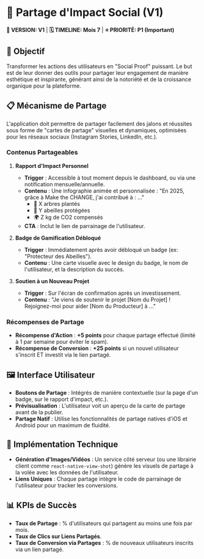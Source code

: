 # 🎯 Partage d'Impact Social (V1)

**📍 VERSION: V1** | **🗓️ TIMELINE: Mois 7** | **⭐️ PRIORITÉ: P1 (Important)**

## 🎯 Objectif

Transformer les actions des utilisateurs en "Social Proof" puissant. Le but est de leur donner des outils pour partager leur engagement de manière esthétique et inspirante, générant ainsi de la notoriété et de la croissance organique pour la plateforme.

## 📋 Mécanisme de Partage

L'application doit permettre de partager facilement des jalons et réussites sous forme de "cartes de partage" visuelles et dynamiques, optimisées pour les réseaux sociaux (Instagram Stories, LinkedIn, etc.).

### Contenus Partageables

1.  **Rapport d'Impact Personnel**
    - **Trigger** : Accessible à tout moment depuis le dashboard, ou via une notification mensuelle/annuelle.
    - **Contenu** : Une infographie animée et personnalisée : "En 2025, grâce à Make the CHANGE, j'ai contribué à : ..."
        - 🌳 X arbres plantés
        - 🐝 Y abeilles protégées
        - 🌍 Z kg de CO2 compensés
    - **CTA** : Inclut le lien de parrainage de l'utilisateur.

2.  **Badge de Gamification Débloqué**
    - **Trigger** : Immédiatement après avoir débloqué un badge (ex: "Protecteur des Abeilles").
    - **Contenu** : Une carte visuelle avec le design du badge, le nom de l'utilisateur, et la description du succès.

3.  **Soutien à un Nouveau Projet**
    - **Trigger** : Sur l'écran de confirmation après un investissement.
    - **Contenu** : "Je viens de soutenir le projet [Nom du Projet] ! Rejoignez-moi pour aider [Nom du Producteur] à ..."

### Récompenses de Partage

- **Récompense d'Action** : **+5 points** pour chaque partage effectué (limité à 1 par semaine pour éviter le spam).
- **Récompense de Conversion** : **+25 points** si un nouvel utilisateur s'inscrit ET investit via le lien partagé.

## 🖼️ Interface Utilisateur

- **Boutons de Partage** : Intégrés de manière contextuelle (sur la page d'un badge, sur le rapport d'impact, etc.).
- **Prévisualisation** : L'utilisateur voit un aperçu de la carte de partage avant de la publier.
- **Partage Natif** : Utilise les fonctionnalités de partage natives d'iOS et Android pour un maximum de fluidité.

## 🔧 Implémentation Technique

- **Génération d'Images/Vidéos** : Un service côté serveur (ou une librairie client comme `react-native-view-shot`) génère les visuels de partage à la volée avec les données de l'utilisateur.
- **Liens Uniques** : Chaque partage intègre le code de parrainage de l'utilisateur pour tracker les conversions.

## 📊 KPIs de Succès
- **Taux de Partage** : % d'utilisateurs qui partagent au moins une fois par mois.
- **Taux de Clics sur Liens Partagés**.
- **Taux de Conversion via Partages** : % de nouveaux utilisateurs inscrits via un lien partagé.
